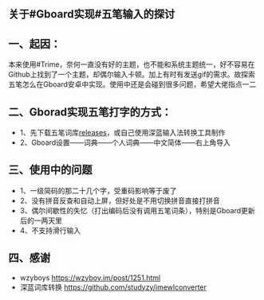 ## 关于#Gboard实现#五笔输入的探讨
## 一、起因：
本来使用#Trime，奈何一直没有好的主题，也不能和系统主题统一，好不容易在Github上找到了一个主题，却偶尔输入卡顿。加上有时有发送gif的需求。故探索五笔怎么在Gboard安卓中实现。使用中还是会碰到很多问题，希望大佬指点一二

## 二、Gborad实现五笔打字的方式：
- 1、先下载五笔词库[releases](https://github.com/vic-sys/Gboard-wubi/releases)，或自己使用深蓝输入法转换工具制作
- 2、Gboard设置——词典——个人词典——中文简体——右上角导入

## 三、使用中的问题
- 1、一级简码的那二十几个字，受重码影响等于废了
- 2、没有拼音反查和自动上屏，但好处是不用切换拼音直接打拼音
- 3、偶尔间歇性的失忆（打出编码后没有调用五笔词条），特别是Gboard更新后的一两天里
- 4、不支持滑行输入

## 四、感谢
- wzyboys   https://wzyboy.im/post/1251.html
- 深蓝词库转换   https://github.com/studyzy/imewlconverter

